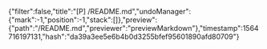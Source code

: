 {"filter":false,"title":"[P] /README.md","undoManager":{"mark":-1,"position":-1,"stack":[]},"preview":{"path":"/README.md","previewer":"previewMarkdown"},"timestamp":1564716197131,"hash":"da39a3ee5e6b4b0d3255bfef95601890afd80709"}